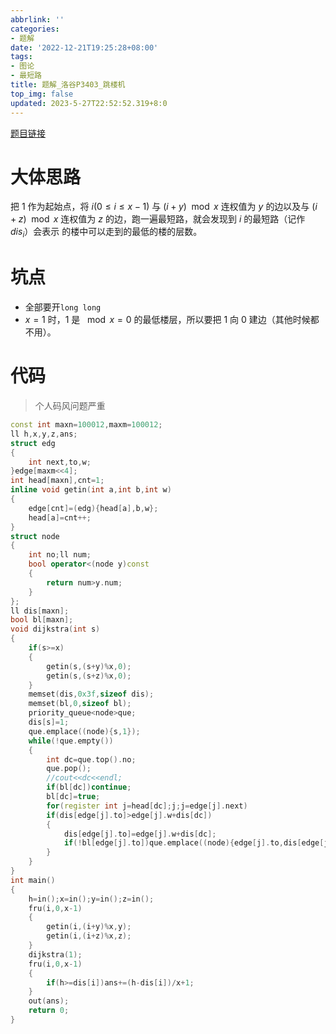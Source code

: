 ```yaml
---
abbrlink: ''
categories:
- 题解
date: '2022-12-21T19:25:28+08:00'
tags:
- 图论
- 最短路
title: 题解_洛谷P3403_跳楼机
top_img: false
updated: 2023-5-27T22:52:52.319+8:0
---
```

[题目链接](https://www.luogu.com.cn/problem/P3403)

# 大体思路

把 $1$ 作为起始点，将 $i(0\leqslant i\leqslant x-1)$ 与 $(i+y)\mod x$ 连权值为 $y$ 的边以及与 $(i+z)\mod x$ 连权值为 $z$ 的边，跑一遍最短路，就会发现到 $i$ 的最短路（记作 $dis_i$）会表示 $%x==i$ 的楼中可以走到的最低的楼的层数。

# 坑点

+ 全部要开`long long`
+ $x=1$ 时，$1$ 是 $\mod x=0$ 的最低楼层，所以要把 $1$ 向 $0$ 建边（其他时候都不用）。

# 代码

> 个人码风问题严重

```c++
const int maxn=100012,maxm=100012;
ll h,x,y,z,ans;
struct edg
{
	int next,to,w;
}edge[maxm<<4];
int head[maxn],cnt=1;
inline void getin(int a,int b,int w)
{
	edge[cnt]=(edg){head[a],b,w};
	head[a]=cnt++;
}
struct node
{
	int no;ll num;
	bool operator<(node y)const
	{
		return num>y.num;
	}
};
ll dis[maxn];
bool bl[maxn];
void dijkstra(int s)
{
	if(s>=x)
	{
		getin(s,(s+y)%x,0);
		getin(s,(s+z)%x,0);
	}
	memset(dis,0x3f,sizeof dis);
	memset(bl,0,sizeof bl);
	priority_queue<node>que;
	dis[s]=1;
	que.emplace((node){s,1});
	while(!que.empty())
	{
		int dc=que.top().no;
		que.pop();
		//cout<<dc<<endl;
		if(bl[dc])continue;
		bl[dc]=true;
		for(register int j=head[dc];j;j=edge[j].next)
		if(dis[edge[j].to]>edge[j].w+dis[dc])
		{
			dis[edge[j].to]=edge[j].w+dis[dc];
			if(!bl[edge[j].to])que.emplace((node){edge[j].to,dis[edge[j].to]});
		}
	}
}
int main()
{
	h=in();x=in();y=in();z=in();
	fru(i,0,x-1)
	{
		getin(i,(i+y)%x,y);
		getin(i,(i+z)%x,z);
	}
	dijkstra(1);
	fru(i,0,x-1)
	{
		if(h>=dis[i])ans+=(h-dis[i])/x+1;
	}
	out(ans);
    return 0;
}
```
